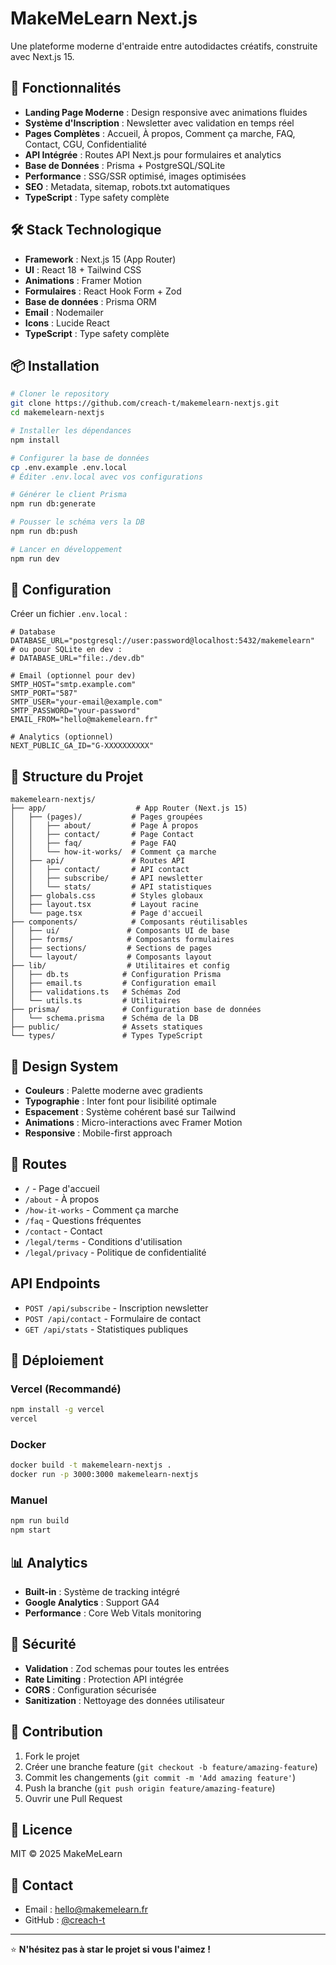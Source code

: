 # MakeMeLearn Next.js

Une plateforme moderne d'entraide entre autodidactes créatifs, construite avec Next.js 15.

## 🚀 Fonctionnalités

- **Landing Page Moderne** : Design responsive avec animations fluides
- **Système d'Inscription** : Newsletter avec validation en temps réel
- **Pages Complètes** : Accueil, À propos, Comment ça marche, FAQ, Contact, CGU, Confidentialité
- **API Intégrée** : Routes API Next.js pour formulaires et analytics
- **Base de Données** : Prisma + PostgreSQL/SQLite
- **Performance** : SSG/SSR optimisé, images optimisées
- **SEO** : Metadata, sitemap, robots.txt automatiques
- **TypeScript** : Type safety complète

## 🛠️ Stack Technologique

- **Framework** : Next.js 15 (App Router)
- **UI** : React 18 + Tailwind CSS
- **Animations** : Framer Motion
- **Formulaires** : React Hook Form + Zod
- **Base de données** : Prisma ORM
- **Email** : Nodemailer
- **Icons** : Lucide React
- **TypeScript** : Type safety complète

## 📦 Installation

```bash
# Cloner le repository
git clone https://github.com/creach-t/makemelearn-nextjs.git
cd makemelearn-nextjs

# Installer les dépendances
npm install

# Configurer la base de données
cp .env.example .env.local
# Éditer .env.local avec vos configurations

# Générer le client Prisma
npm run db:generate

# Pousser le schéma vers la DB
npm run db:push

# Lancer en développement
npm run dev
```

## 🔧 Configuration

Créer un fichier `.env.local` :

```env
# Database
DATABASE_URL="postgresql://user:password@localhost:5432/makemelearn"
# ou pour SQLite en dev :
# DATABASE_URL="file:./dev.db"

# Email (optionnel pour dev)
SMTP_HOST="smtp.example.com"
SMTP_PORT="587"
SMTP_USER="your-email@example.com"
SMTP_PASSWORD="your-password"
EMAIL_FROM="hello@makemelearn.fr"

# Analytics (optionnel)
NEXT_PUBLIC_GA_ID="G-XXXXXXXXXX"
```

## 📁 Structure du Projet

```
makemelearn-nextjs/
├── app/                    # App Router (Next.js 15)
│   ├── (pages)/           # Pages groupées
│   │   ├── about/         # Page À propos
│   │   ├── contact/       # Page Contact
│   │   ├── faq/           # Page FAQ
│   │   └── how-it-works/  # Comment ça marche
│   ├── api/               # Routes API
│   │   ├── contact/       # API contact
│   │   ├── subscribe/     # API newsletter
│   │   └── stats/         # API statistiques
│   ├── globals.css        # Styles globaux
│   ├── layout.tsx         # Layout racine
│   └── page.tsx           # Page d'accueil
├── components/            # Composants réutilisables
│   ├── ui/               # Composants UI de base
│   ├── forms/            # Composants formulaires
│   ├── sections/         # Sections de pages
│   └── layout/           # Composants layout
├── lib/                  # Utilitaires et config
│   ├── db.ts            # Configuration Prisma
│   ├── email.ts         # Configuration email
│   ├── validations.ts   # Schémas Zod
│   └── utils.ts         # Utilitaires
├── prisma/              # Configuration base de données
│   └── schema.prisma    # Schéma de la DB
├── public/              # Assets statiques
└── types/               # Types TypeScript
```

## 🎨 Design System

- **Couleurs** : Palette moderne avec gradients
- **Typographie** : Inter font pour lisibilité optimale
- **Espacement** : Système cohérent basé sur Tailwind
- **Animations** : Micro-interactions avec Framer Motion
- **Responsive** : Mobile-first approach

## 🔗 Routes

- `/` - Page d'accueil
- `/about` - À propos
- `/how-it-works` - Comment ça marche
- `/faq` - Questions fréquentes
- `/contact` - Contact
- `/legal/terms` - Conditions d'utilisation
- `/legal/privacy` - Politique de confidentialité

## API Endpoints

- `POST /api/subscribe` - Inscription newsletter
- `POST /api/contact` - Formulaire de contact
- `GET /api/stats` - Statistiques publiques

## 🚀 Déploiement

### Vercel (Recommandé)

```bash
npm install -g vercel
vercel
```

### Docker

```bash
docker build -t makemelearn-nextjs .
docker run -p 3000:3000 makemelearn-nextjs
```

### Manuel

```bash
npm run build
npm start
```

## 📊 Analytics

- **Built-in** : Système de tracking intégré
- **Google Analytics** : Support GA4
- **Performance** : Core Web Vitals monitoring

## 🔐 Sécurité

- **Validation** : Zod schemas pour toutes les entrées
- **Rate Limiting** : Protection API intégrée
- **CORS** : Configuration sécurisée
- **Sanitization** : Nettoyage des données utilisateur

## 🤝 Contribution

1. Fork le projet
2. Créer une branche feature (`git checkout -b feature/amazing-feature`)
3. Commit les changements (`git commit -m 'Add amazing feature'`)
4. Push la branche (`git push origin feature/amazing-feature`)
5. Ouvrir une Pull Request

## 📄 Licence

MIT © 2025 MakeMeLearn

## 📧 Contact

- Email : hello@makemelearn.fr
- GitHub : [@creach-t](https://github.com/creach-t)

---

⭐ **N'hésitez pas à star le projet si vous l'aimez !**
